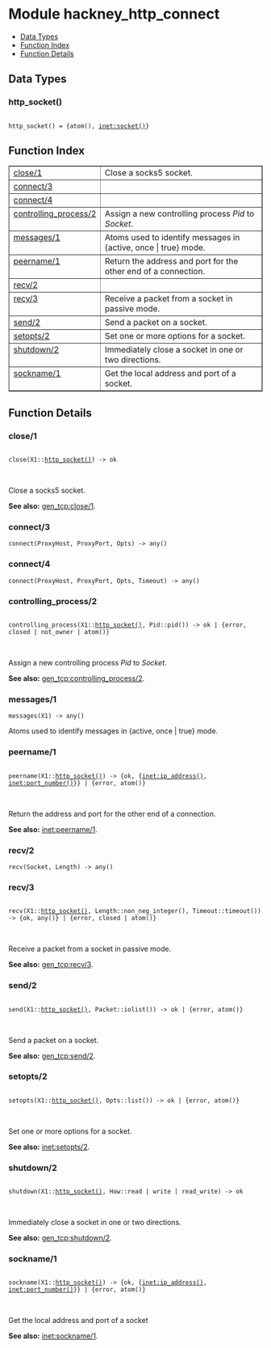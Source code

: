 

# Module hackney_http_connect #
* [Data Types](#types)
* [Function Index](#index)
* [Function Details](#functions)

<a name="types"></a>

## Data Types ##




### <a name="type-http_socket">http_socket()</a> ###


<pre><code>
http_socket() = {atom(), <a href="inet.md#type-socket">inet:socket()</a>}
</code></pre>

<a name="index"></a>

## Function Index ##


<table width="100%" border="1" cellspacing="0" cellpadding="2" summary="function index"><tr><td valign="top"><a href="#close-1">close/1</a></td><td>Close a socks5 socket.</td></tr><tr><td valign="top"><a href="#connect-3">connect/3</a></td><td></td></tr><tr><td valign="top"><a href="#connect-4">connect/4</a></td><td></td></tr><tr><td valign="top"><a href="#controlling_process-2">controlling_process/2</a></td><td>Assign a new controlling process <em>Pid</em> to <em>Socket</em>.</td></tr><tr><td valign="top"><a href="#messages-1">messages/1</a></td><td>Atoms used to identify messages in {active, once | true} mode.</td></tr><tr><td valign="top"><a href="#peername-1">peername/1</a></td><td>Return the address and port for the other end of a connection.</td></tr><tr><td valign="top"><a href="#recv-2">recv/2</a></td><td></td></tr><tr><td valign="top"><a href="#recv-3">recv/3</a></td><td>Receive a packet from a socket in passive mode.</td></tr><tr><td valign="top"><a href="#send-2">send/2</a></td><td>Send a packet on a socket.</td></tr><tr><td valign="top"><a href="#setopts-2">setopts/2</a></td><td>Set one or more options for a socket.</td></tr><tr><td valign="top"><a href="#shutdown-2">shutdown/2</a></td><td>Immediately close a socket in one or two directions.</td></tr><tr><td valign="top"><a href="#sockname-1">sockname/1</a></td><td>Get the local address and port of a socket.</td></tr></table>


<a name="functions"></a>

## Function Details ##

<a name="close-1"></a>

### close/1 ###

<pre><code>
close(X1::<a href="#type-http_socket">http_socket()</a>) -&gt; ok
</code></pre>
<br />

Close a socks5 socket.

__See also:__ [gen_tcp:close/1](gen_tcp.md#close-1).

<a name="connect-3"></a>

### connect/3 ###

`connect(ProxyHost, ProxyPort, Opts) -> any()`

<a name="connect-4"></a>

### connect/4 ###

`connect(ProxyHost, ProxyPort, Opts, Timeout) -> any()`

<a name="controlling_process-2"></a>

### controlling_process/2 ###

<pre><code>
controlling_process(X1::<a href="#type-http_socket">http_socket()</a>, Pid::pid()) -&gt; ok | {error, closed | not_owner | atom()}
</code></pre>
<br />

Assign a new controlling process _Pid_ to _Socket_.

__See also:__ [gen_tcp:controlling_process/2](gen_tcp.md#controlling_process-2).

<a name="messages-1"></a>

### messages/1 ###

`messages(X1) -> any()`

Atoms used to identify messages in {active, once | true} mode.

<a name="peername-1"></a>

### peername/1 ###

<pre><code>
peername(X1::<a href="#type-http_socket">http_socket()</a>) -&gt; {ok, {<a href="inet.md#type-ip_address">inet:ip_address()</a>, <a href="inet.md#type-port_number">inet:port_number()</a>}} | {error, atom()}
</code></pre>
<br />

Return the address and port for the other end of a connection.

__See also:__ [inet:peername/1](inet.md#peername-1).

<a name="recv-2"></a>

### recv/2 ###

`recv(Socket, Length) -> any()`

<a name="recv-3"></a>

### recv/3 ###

<pre><code>
recv(X1::<a href="#type-http_socket">http_socket()</a>, Length::non_neg_integer(), Timeout::timeout()) -&gt; {ok, any()} | {error, closed | atom()}
</code></pre>
<br />

Receive a packet from a socket in passive mode.

__See also:__ [gen_tcp:recv/3](gen_tcp.md#recv-3).

<a name="send-2"></a>

### send/2 ###

<pre><code>
send(X1::<a href="#type-http_socket">http_socket()</a>, Packet::iolist()) -&gt; ok | {error, atom()}
</code></pre>
<br />

Send a packet on a socket.

__See also:__ [gen_tcp:send/2](gen_tcp.md#send-2).

<a name="setopts-2"></a>

### setopts/2 ###

<pre><code>
setopts(X1::<a href="#type-http_socket">http_socket()</a>, Opts::list()) -&gt; ok | {error, atom()}
</code></pre>
<br />

Set one or more options for a socket.

__See also:__ [inet:setopts/2](inet.md#setopts-2).

<a name="shutdown-2"></a>

### shutdown/2 ###

<pre><code>
shutdown(X1::<a href="#type-http_socket">http_socket()</a>, How::read | write | read_write) -&gt; ok
</code></pre>
<br />

Immediately close a socket in one or two directions.

__See also:__ [gen_tcp:shutdown/2](gen_tcp.md#shutdown-2).

<a name="sockname-1"></a>

### sockname/1 ###

<pre><code>
sockname(X1::<a href="#type-http_socket">http_socket()</a>) -&gt; {ok, {<a href="inet.md#type-ip_address">inet:ip_address()</a>, <a href="inet.md#type-port_number">inet:port_number()</a>}} | {error, atom()}
</code></pre>
<br />

Get the local address and port of a socket

__See also:__ [inet:sockname/1](inet.md#sockname-1).

